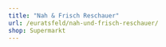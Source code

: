 ```yaml
---
title: "Nah & Frisch Reschauer"
url: /euratsfeld/nah-und-frisch-reschauer/
shop: Supermarkt
---
```

